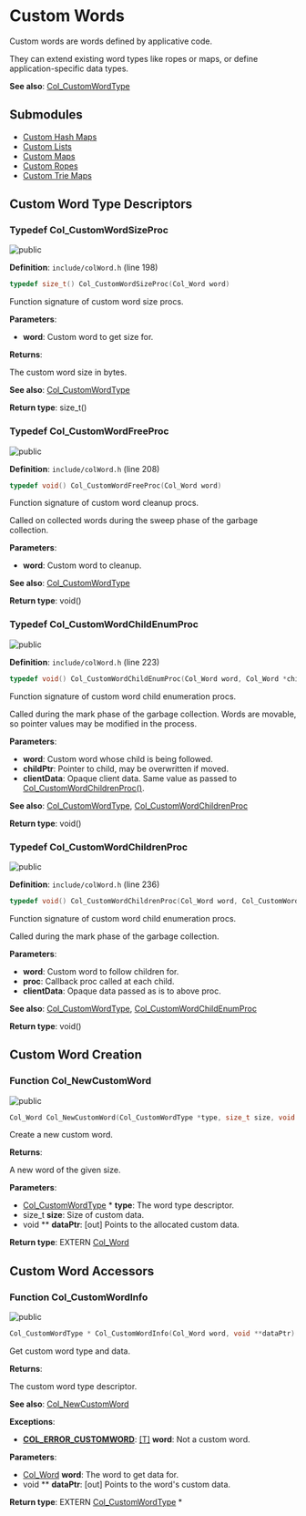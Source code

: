 <a id="group__custom__words"></a>
# Custom Words

Custom words are words defined by applicative code.

They can extend existing word types like ropes or maps, or define application-specific data types.







**See also**: [Col\_CustomWordType](struct_col___custom_word_type.md#struct_col___custom_word_type)

## Submodules

* [Custom Hash Maps](group__customhashmap__words.md#group__customhashmap__words)
* [Custom Lists](group__customlist__words.md#group__customlist__words)
* [Custom Maps](group__custommap__words.md#group__custommap__words)
* [Custom Ropes](group__customrope__words.md#group__customrope__words)
* [Custom Trie Maps](group__customtriemap__words.md#group__customtriemap__words)

## Custom Word Type Descriptors

<a id="group__custom__words_1ga6f6dd3eac5e1ca1e3fba5878dd698dff"></a>
### Typedef Col\_CustomWordSizeProc

![][public]

**Definition**: `include/colWord.h` (line 198)

```cpp
typedef size_t() Col_CustomWordSizeProc(Col_Word word)
```

Function signature of custom word size procs.

**Parameters**:

* **word**: Custom word to get size for.


**Returns**:

The custom word size in bytes.



**See also**: [Col\_CustomWordType](struct_col___custom_word_type.md#struct_col___custom_word_type)



**Return type**: size_t()

<a id="group__custom__words_1ga73db405afd10df91bf70e5507fd63584"></a>
### Typedef Col\_CustomWordFreeProc

![][public]

**Definition**: `include/colWord.h` (line 208)

```cpp
typedef void() Col_CustomWordFreeProc(Col_Word word)
```

Function signature of custom word cleanup procs.

Called on collected words during the sweep phase of the garbage collection.






**Parameters**:

* **word**: Custom word to cleanup.



**See also**: [Col\_CustomWordType](struct_col___custom_word_type.md#struct_col___custom_word_type)



**Return type**: void()

<a id="group__custom__words_1ga571dc0dc48421f8e7c6578c6f5f0e827"></a>
### Typedef Col\_CustomWordChildEnumProc

![][public]

**Definition**: `include/colWord.h` (line 223)

```cpp
typedef void() Col_CustomWordChildEnumProc(Col_Word word, Col_Word *childPtr, Col_ClientData clientData)
```

Function signature of custom word child enumeration procs.

Called during the mark phase of the garbage collection. Words are movable, so pointer values may be modified in the process.






**Parameters**:

* **word**: Custom word whose child is being followed.
* **childPtr**: Pointer to child, may be overwritten if moved.
* **clientData**: Opaque client data. Same value as passed to [Col\_CustomWordChildrenProc()](col_word_8h.md#group__custom__words_1ga8806c7822f400375ca69bb879aece079).




**See also**: [Col\_CustomWordType](struct_col___custom_word_type.md#struct_col___custom_word_type), [Col\_CustomWordChildrenProc](col_word_8h.md#group__custom__words_1ga8806c7822f400375ca69bb879aece079)



**Return type**: void()

<a id="group__custom__words_1ga8806c7822f400375ca69bb879aece079"></a>
### Typedef Col\_CustomWordChildrenProc

![][public]

**Definition**: `include/colWord.h` (line 236)

```cpp
typedef void() Col_CustomWordChildrenProc(Col_Word word, Col_CustomWordChildEnumProc *proc, Col_ClientData clientData)
```

Function signature of custom word child enumeration procs.

Called during the mark phase of the garbage collection.






**Parameters**:

* **word**: Custom word to follow children for.
* **proc**: Callback proc called at each child.
* **clientData**: Opaque data passed as is to above proc.




**See also**: [Col\_CustomWordType](struct_col___custom_word_type.md#struct_col___custom_word_type), [Col\_CustomWordChildEnumProc](col_word_8h.md#group__custom__words_1ga571dc0dc48421f8e7c6578c6f5f0e827)



**Return type**: void()

## Custom Word Creation

<a id="group__custom__words_1gaf9a6d324967159ae7abeb41a3d59cc79"></a>
### Function Col\_NewCustomWord

![][public]

```cpp
Col_Word Col_NewCustomWord(Col_CustomWordType *type, size_t size, void **dataPtr)
```

Create a new custom word.

**Returns**:

A new word of the given size.



**Parameters**:

* [Col\_CustomWordType](struct_col___custom_word_type.md#struct_col___custom_word_type) * **type**: The word type descriptor.
* size_t **size**: Size of custom data.
* void ** **dataPtr**: [out] Points to the allocated custom data.

**Return type**: EXTERN [Col\_Word](col_word_8h.md#group__words_1gadb626f9e195212e4fdfba7df154ad043)

## Custom Word Accessors

<a id="group__custom__words_1gaaa55265553c564df20fc33dfe9153527"></a>
### Function Col\_CustomWordInfo

![][public]

```cpp
Col_CustomWordType * Col_CustomWordInfo(Col_Word word, void **dataPtr)
```

Get custom word type and data.

**Returns**:

The custom word type descriptor.



**See also**: [Col\_NewCustomWord](col_word_8h.md#group__custom__words_1gaf9a6d324967159ae7abeb41a3d59cc79)

**Exceptions**:

* **[COL\_ERROR\_CUSTOMWORD](colibri_8h.md#group__error_1gga729084542ed9eae62009a84d3379ef35aeaf92bf356a97fb87088bd24e551411c)**: [[T]](colibri_8h.md#group__error_1gga6dab009a0b8c4b4fa080cb9ba1859e9ea603a58b9d5bb16fde0708eb0767e4904) **word**: Not a custom word.

**Parameters**:

* [Col\_Word](col_word_8h.md#group__words_1gadb626f9e195212e4fdfba7df154ad043) **word**: The word to get data for.
* void ** **dataPtr**: [out] Points to the word's custom data.

**Return type**: EXTERN [Col\_CustomWordType](struct_col___custom_word_type.md#struct_col___custom_word_type) *

[public]: https://img.shields.io/badge/-public-brightgreen (public)
[C++]: https://img.shields.io/badge/language-C%2B%2B-blue (C++)
[Markdown]: https://img.shields.io/badge/language-Markdown-blue (Markdown)
[private]: https://img.shields.io/badge/-private-red (private)
[static]: https://img.shields.io/badge/-static-lightgrey (static)